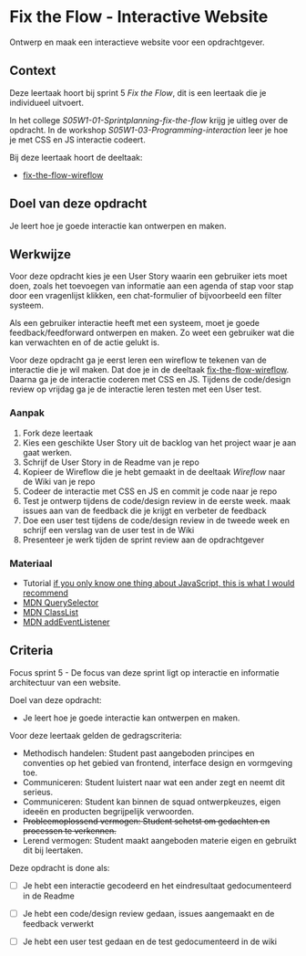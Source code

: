 
# Fix the Flow - Interactive Website

Ontwerp en maak een interactieve website voor een opdrachtgever.

## Context

Deze leertaak hoort bij sprint 5 _Fix the Flow_, dit is een leertaak die je individueel uitvoert.

In het college _S05W1-01-Sprintplanning-fix-the-flow_ krijg je uitleg over de opdracht. In de workshop _S05W1-03-Programming-interaction_ leer je hoe je met CSS en JS interactie codeert.

Bij deze leertaak hoort de deeltaak:
- [fix-the-flow-wireflow](https://github.com/fdnd-task/fix-the-flow-wireflow) 

## Doel van deze opdracht

Je leert hoe je goede interactie kan ontwerpen en maken. 

## Werkwijze

Voor deze opdracht kies je een User Story waarin een gebruiker iets moet doen, zoals het toevoegen van informatie aan een agenda of stap voor stap door een vragenlijst klikken, een chat-formulier of bijvoorbeeld een filter systeem. 

Als een gebruiker interactie heeft met een systeem, moet je goede feedback/feedforward ontwerpen en maken. Zo weet een gebruiker wat die kan verwachten en of de actie gelukt is. 

Voor deze opdracht ga je eerst leren een wireflow te tekenen van de interactie die je wil maken. Dat doe je in de deeltaak [fix-the-flow-wireflow](https://github.com/fdnd-task/fix-the-flow-wireflow). Daarna ga je de interactie coderen met CSS en JS. Tijdens de code/design review op vrijdag ga je de interactie leren testen met een User test. 

### Aanpak

1. Fork deze leertaak
2. Kies een geschikte User Story uit de backlog van het project waar je aan gaat werken. 
3. Schrijf de User Story in de Readme van je repo
4. Kopieer de Wireflow die je hebt gemaakt in de deeltaak _Wireflow_ naar de Wiki van je repo
5. Codeer de interactie met CSS en JS en commit je code naar je repo
6. Test je ontwerp tijdens de code/design review in de eerste week. maak issues aan van de feedback die je krijgt en verbeter de feedback
7. Doe een user test tijdens de code/design review in de tweede week en schrijf een verslag van de user test in de Wiki 
8. Presenteer je werk tijden de sprint review aan de opdrachtgever

### Materiaal

- Tutorial  [if you only know one thing about JavaScript, this is what I would recommend](https://css-tricks.com/video-screencasts/150-hey-designers-know-one-thing-javascript-recommend/)
- [MDN QuerySelector](https://developer.mozilla.org/en-US/docs/Web/API/Document/querySelector)
- [MDN ClassList](https://developer.mozilla.org/en-US/docs/Web/API/Element/classList) 
- [MDN addEventListener](https://developer.mozilla.org/en-US/docs/Web/API/EventTarget/addEventListener)

## Criteria

Focus sprint 5 - De focus van deze sprint ligt op interactie en informatie architectuur van een website.

Doel van deze opdracht:
* Je leert hoe je goede interactie kan ontwerpen en maken. 

Voor deze leertaak gelden de gedragscriteria: 
* Methodisch handelen: Student past aangeboden principes en conventies op het gebied van frontend, interface design en vormgeving toe.
* Communiceren: Student luistert naar wat een ander zegt en neemt dit serieus.
* Communiceren: Student kan binnen de squad ontwerpkeuzes, eigen ideeën en producten begrijpelijk verwoorden.
* ~~Probleemoplossend vermogen: Student schetst om gedachten en processen te verkennen.~~
* Lerend vermogen: Student maakt aangeboden materie eigen en gebruikt dit bij leertaken.

Deze opdracht is done als:
- [ ] Je hebt een interactie gecodeerd en het eindresultaat gedocumenteerd in de Readme
- [ ] Je hebt een code/design review gedaan, issues aangemaakt en de feedback verwerkt
- [ ] Je hebt een user test gedaan en de test gedocumenteerd in de wiki

